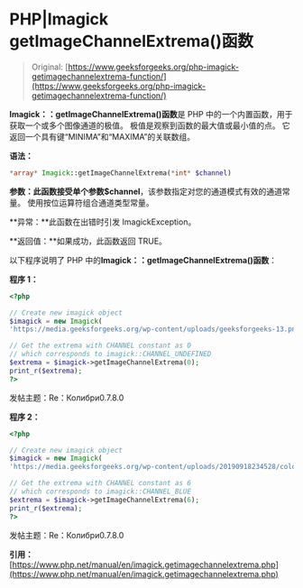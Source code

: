 # PHP|Imagick getImageChannelExtrema()函数

> Original: [https://www.geeksforgeeks.org/php-imagick-getimagechannelextrema-function/](https://www.geeksforgeeks.org/php-imagick-getimagechannelextrema-function/)

**Imagick：：getImageChannelExtrema()函数**是 PHP 中的一个内置函数，用于获取一个或多个图像通道的极值。 极值是观察到函数的最大值或最小值的点。 它返回一个具有键“MINIMA”和“MAXIMA”的关联数组。

**语法：**

```php
*array* Imagick::getImageChannelExtrema(*int* $channel)
```

**参数：**此函数接受单个参数**$channel**，该参数指定对您的通道模式有效的通道常量。 使用按位运算符组合通道类型常量。

**异常：**此函数在出错时引发 ImagickException。

**返回值：**如果成功，此函数返回 TRUE。

以下程序说明了 PHP 中的**Imagick：：getImageChannelExtrema()函数**：

**程序 1：**

```php
<?php

// Create new imagick object
$imagick = new Imagick(
'https://media.geeksforgeeks.org/wp-content/uploads/geeksforgeeks-13.png');

// Get the extrema with CHANNEL constant as 0
// which corresponds to imagick::CHANNEL_UNDEFINED
$extrema = $imagick->getImageChannelExtrema(0);
print_r($extrema);
?>
```

发帖主题：Re：Колибри0.7.8.0

**程序 2：**

```php
<?php

// Create new imagick object
$imagick = new Imagick(
'https://media.geeksforgeeks.org/wp-content/uploads/20190918234528/colorize1.png');

// Get the extrema with CHANNEL constant as 6
// which corresponds to imagick::CHANNEL_BLUE
$extrema = $imagick->getImageChannelExtrema(6);
print_r($extrema);
?>
```

发帖主题：Re：Колибри0.7.8.0

**引用：**[https://www.php.net/manual/en/imagick.getimagechannelextrema.php](https://www.php.net/manual/en/imagick.getimagechannelextrema.php)